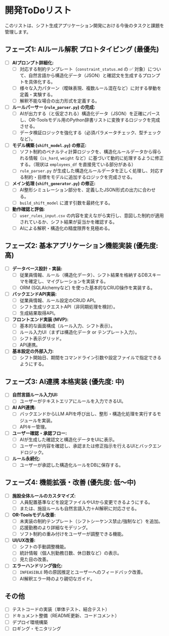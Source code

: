 # 開発ToDoリスト

このリストは、シフト生成アプリケーション開発における今後のタスクと課題を管理します。

## フェーズ1: AIルール解釈 プロトタイピング (最優先)

*   [ ] **AIプロンプト詳細化:**
    *   [ ] 対応する制約テンプレート（`constraint_status.md` の ✅ 対象）について、自然言語から構造化データ（JSON）と確認文を生成するプロンプトを具体化する。
    *   [ ] 様々な入力パターン（曖昧表現、複数ルール混在など）に対する挙動を定義・実験する。
    *   [ ] 解釈不能な場合の出力形式を定義する。
*   [ ] **ルールパーサー (`rule_parser.py`) の完成:**
    *   [ ] AIが出力する（と仮定される）構造化データ（JSON）を正確にパースし、OR-Toolsモデル用のPython辞書リストに変換するロジックを完成させる。
    *   [ ] データ検証ロジックを強化する（必須パラメータチェック、型チェックなど）。
*   [ ] **モデル構築 (`shift_model.py`) の修正:**
    *   [ ] ソフト制約のペナルティ計算ロジックを、構造化ルールデータから得られる情報（`is_hard`, `weight` など）に基づいて動的に処理するように修正する。（現状は `employees_df` を直接見ている部分がある）
    *   [ ] `rule_parser.py` が生成した構造化ルールデータを正しく処理し、対応する制約・目標をモデルに追加するロジックを完成させる。
*   [ ] **メイン処理 (`shift_generator.py`) の修正:**
    *   [ ] AI整形シミュレーション部分を、定義したJSON形式の出力に合わせる。
    *   [ ] `build_shift_model` に渡す引数を最終化する。
*   [ ] **動作確認と評価:**
    *   [ ] `user_rules_input.csv` の内容を変えながら実行し、意図した制約が適用されているか、シフト結果が妥当かを確認する。
    *   [ ] AIによる解釈・構造化の精度限界を見極める。

## フェーズ2: 基本アプリケーション機能実装 (優先度: 高)

*   [ ] **データベース設計・実装:**
    *   [ ] 従業員情報、ルール（構造化データ）、シフト結果を格納するDBスキーマを確定し、マイグレーションを実装する。
    *   [ ] ORM (SQLAlchemyなど) を使った基本的なCRUD操作を実装する。
*   [ ] **バックエンドAPI実装:**
    *   [ ] 従業員情報、ルール設定のCRUD API。
    *   [ ] シフト生成リクエストAPI（非同期処理を検討）。
    *   [ ] 生成結果取得API。
*   [ ] **フロントエンド実装 (MVP):**
    *   [ ] 基本的な画面構成（ルール入力、シフト表示）。
    *   [ ] ルール入力UI（まずは構造化データ or テンプレート入力）。
    *   [ ] シフト表示グリッド。
    *   [ ] API連携。
*   [ ] **基本設定の外部入力:**
    *   [ ] シフト開始日、期間をコマンドライン引数や設定ファイルで指定できるようにする。

## フェーズ3: AI連携 本格実装 (優先度: 中)

*   [ ] **自然言語ルール入力UI:**
    *   [ ] ユーザーがテキストエリアにルールを入力できるUI。
*   [ ] **AI API連携:**
    *   [ ] バックエンドからLLM APIを呼び出し、整形・構造化処理を実行するモジュールを実装。
    *   [ ] APIキー管理。
*   [ ] **ユーザー確認・承認フロー:**
    *   [ ] AIが生成した確認文と構造化データをUIに表示。
    *   [ ] ユーザーが内容を確認し、承認または修正指示を行えるUIとバックエンドロジック。
*   [ ] **ルール永続化:**
    *   [ ] ユーザーが承認した構造化ルールをDBに保存する。

## フェーズ4: 機能拡張・改善 (優先度: 低～中)

*   [ ] **施設全体ルールのカスタマイズ:**
    *   [ ] 人員配置基準などを設定ファイルやUIから変更できるようにする。
    *   [ ] または、施設ルールも自然言語入力＋AI解釈に対応させる。
*   [ ] **OR-Toolsモデル改善:**
    *   [ ] 未実装の制約テンプレート（シフトシーケンス禁止/強制など）を追加。
    *   [ ] 応援勤務のより詳細なモデリング。
    *   [ ] ソフト制約の重み付けをユーザーが調整できる機能。
*   [ ] **UI/UX改善:**
    *   [ ] シフトの手動調整機能。
    *   [ ] 統計情報（個人別勤務日数、休日数など）の表示。
    *   [ ] 見た目の改善。
*   [ ] **エラーハンドリング強化:**
    *   [ ] `INFEASIBLE` 時の原因推定とユーザーへのフィードバック改善。
    *   [ ] AI解釈エラー時のより親切なガイド。

## その他

*   [ ] テストコードの実装（単体テスト、結合テスト）
*   [ ] ドキュメント整備（README更新、コードコメント）
*   [ ] デプロイ環境構築
*   [ ] ロギング・モニタリング 
